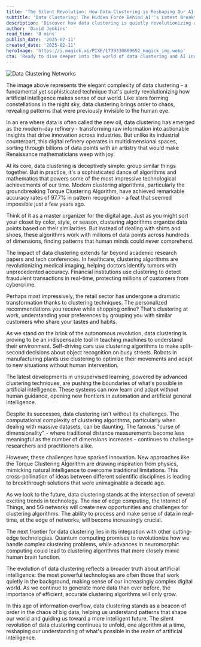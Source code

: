 ```yaml
---
title: 'The Silent Revolution: How Data Clustering is Reshaping Our AI-Driven World'
subtitle: 'Data Clustering: The Hidden Force Behind AI''s Latest Breakthroughs'
description: 'Discover how data clustering is quietly revolutionizing artificial intelligence, transforming how we process and understand massive data. From healthcare to autonomous vehicles, this powerful approach is driving innovation across industries while facing unique challenges in the era of big data.'
author: 'David Jenkins'
read_time: '8 mins'
publish_date: '2025-02-11'
created_date: '2025-02-11'
heroImage: 'https://i.magick.ai/PIXE/1739330689652_magick_img.webp'
cta: 'Ready to dive deeper into the world of data clustering and AI innovation? Follow us on LinkedIn for daily insights into the latest technological breakthroughs shaping our future.'
---
```


![Data Clustering Networks](https://images.magick.ai/data-clustering-networks.jpg)

The image above represents the elegant complexity of data clustering - a fundamental yet sophisticated technique that's quietly revolutionizing how artificial intelligence makes sense of our world. Like stars forming constellations in the night sky, data clustering brings order to chaos, revealing patterns that were previously invisible to the human eye.

In an era where data is often called the new oil, data clustering has emerged as the modern-day refinery - transforming raw information into actionable insights that drive innovation across industries. But unlike its industrial counterpart, this digital refinery operates in multidimensional spaces, sorting through billions of data points with an artistry that would make Renaissance mathematicians weep with joy.

At its core, data clustering is deceptively simple: group similar things together. But in practice, it's a sophisticated dance of algorithms and mathematics that powers some of the most impressive technological achievements of our time. Modern clustering algorithms, particularly the groundbreaking Torque Clustering Algorithm, have achieved remarkable accuracy rates of 97.7% in pattern recognition - a feat that seemed impossible just a few years ago.

Think of it as a master organizer for the digital age. Just as you might sort your closet by color, style, or season, clustering algorithms organize data points based on their similarities. But instead of dealing with shirts and shoes, these algorithms work with millions of data points across hundreds of dimensions, finding patterns that human minds could never comprehend.

The impact of data clustering extends far beyond academic research papers and tech conferences. In healthcare, clustering algorithms are revolutionizing medical imaging, helping doctors identify tumors with unprecedented accuracy. Financial institutions use clustering to detect fraudulent transactions in real-time, protecting millions of customers from cybercrime.

Perhaps most impressively, the retail sector has undergone a dramatic transformation thanks to clustering techniques. The personalized recommendations you receive while shopping online? That's clustering at work, understanding your preferences by grouping you with similar customers who share your tastes and habits.

As we stand on the brink of the autonomous revolution, data clustering is proving to be an indispensable tool in teaching machines to understand their environment. Self-driving cars use clustering algorithms to make split-second decisions about object recognition on busy streets. Robots in manufacturing plants use clustering to optimize their movements and adapt to new situations without human intervention.

The latest developments in unsupervised learning, powered by advanced clustering techniques, are pushing the boundaries of what's possible in artificial intelligence. These systems can now learn and adapt without human guidance, opening new frontiers in automation and artificial general intelligence.

Despite its successes, data clustering isn't without its challenges. The computational complexity of clustering algorithms, particularly when dealing with massive datasets, can be daunting. The famous "curse of dimensionality" - where traditional distance measurements become less meaningful as the number of dimensions increases - continues to challenge researchers and practitioners alike.

However, these challenges have sparked innovation. New approaches like the Torque Clustering Algorithm are drawing inspiration from physics, mimicking natural intelligence to overcome traditional limitations. This cross-pollination of ideas between different scientific disciplines is leading to breakthrough solutions that were unimaginable a decade ago.

As we look to the future, data clustering stands at the intersection of several exciting trends in technology. The rise of edge computing, the Internet of Things, and 5G networks will create new opportunities and challenges for clustering algorithms. The ability to process and make sense of data in real-time, at the edge of networks, will become increasingly crucial.

The next frontier for data clustering lies in its integration with other cutting-edge technologies. Quantum computing promises to revolutionize how we handle complex clustering problems, while advances in neuromorphic computing could lead to clustering algorithms that more closely mimic human brain function.

The evolution of data clustering reflects a broader truth about artificial intelligence: the most powerful technologies are often those that work quietly in the background, making sense of our increasingly complex digital world. As we continue to generate more data than ever before, the importance of efficient, accurate clustering algorithms will only grow.

In this age of information overflow, data clustering stands as a beacon of order in the chaos of big data, helping us understand patterns that shape our world and guiding us toward a more intelligent future. The silent revolution of data clustering continues to unfold, one algorithm at a time, reshaping our understanding of what's possible in the realm of artificial intelligence.